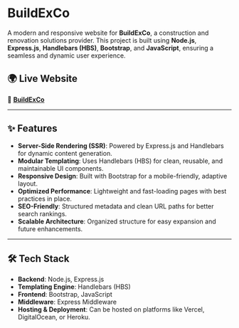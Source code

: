 # BuildExCo

A modern and responsive website for **BuildExCo**, a construction and renovation solutions provider. This project is built using **Node.js**, **Express.js**, **Handlebars (HBS)**, **Bootstrap**, and **JavaScript**, ensuring a seamless and dynamic user experience.

## 🌍 Live Website

🔗 **[BuildExCo](https://buildexco.com)**

---

## ✨ Features

- **Server-Side Rendering (SSR)**: Powered by Express.js and Handlebars for dynamic content generation.
- **Modular Templating**: Uses Handlebars (HBS) for clean, reusable, and maintainable UI components.
- **Responsive Design**: Built with Bootstrap for a mobile-friendly, adaptive layout.
- **Optimized Performance**: Lightweight and fast-loading pages with best practices in place.
- **SEO-Friendly**: Structured metadata and clean URL paths for better search rankings.
- **Scalable Architecture**: Organized structure for easy expansion and future enhancements.

---

## 🛠️ Tech Stack

- **Backend**: Node.js, Express.js
- **Templating Engine**: Handlebars (HBS)
- **Frontend**: Bootstrap, JavaScript
- **Middleware**: Express Middleware
- **Hosting & Deployment**: Can be hosted on platforms like Vercel, DigitalOcean, or Heroku.



